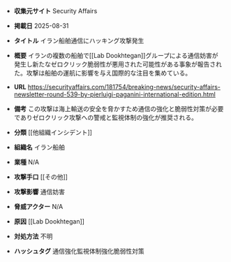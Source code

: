 - **収集元サイト**
Security Affairs

- **掲載日**
2025-08-31

- **タイトル**
イラン船舶通信にハッキング攻撃発生

- **概要**
イランの複数の船舶で[[Lab Dookhtegan]]グループによる通信妨害が発生し新たなゼロクリック脆弱性が悪用された可能性がある事象が報告された。攻撃は船舶の運航に影響を与え国際的な注目を集めている。

- **URL**
https://securityaffairs.com/181754/breaking-news/security-affairs-newsletter-round-539-by-pierluigi-paganini-international-edition.html

- **備考**
この攻撃は海上輸送の安全を脅かすため通信の強化と脆弱性対策が必要でありゼロクリック攻撃への警戒と監視体制の強化が推奨される。

- **分類**
[[他組織インシデント]]

- **組織名**
イラン船舶

- **業種**
N/A

- **攻撃手口**
[[その他]]

- **攻撃影響**
通信妨害

- **脅威アクター**
N/A

- **原因**
[[Lab Dookhtegan]]

- **対処方法**
不明

- **ハッシュタグ**
通信強化監視体制強化脆弱性対策
